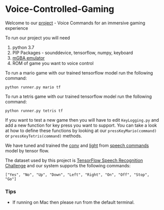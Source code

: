 # Voice-Controlled-Gaming

Welcome to our [project](https://github.com/parthv21/Voice-Controlled-Gaming/) - Voice Commands for an immersive gaming experience

To run our project you will need

1. python 3.7 
2. PIP Packages - sounddevice, tensorflow, numpy, keyboard
3. [mGBA emulator](https://mgba.io/downloads.html)
4. ROM of game you want to voice control


To run a mario game with our trained tensorflow model run the following command: 

```
python runner.py mario tf 
```

To run a tetris game with our trained tensorflow model run the following command: 

```
python runner.py tetris tf 
```

If you want to test a new game then you will have to edit `KeyLogging.py` and add a new function for key press you want to support. You can take a look at how to define these functions by looking at our `pressKeyMario(command)` or  `pressKeyTetris(command)` methods.


We have tuned and trained the [conv](https://github.com/tensorflow/tensorflow/blob/master/tensorflow/examples/speech_commands/models.py#L207) and [light](https://github.com/tensorflow/tensorflow/blob/master/tensorflow/examples/speech_commands/models.py#L333) from [speech commands](https://github.com/tensorflow/tensorflow/blob/master/tensorflow/examples/speech_commands) model by tensor flow.

The dataset used by this project is [TensorFlow Speech Recognition Challenge](https://www.kaggle.com/c/tensorflow-speech-recognition-challenge) and our system supports the following commands: 
```
["Yes", "No", "Up", "Down", "Left", "Right", "On", "Off", "Stop", "Go"]
```

### Tips

- If running on Mac then please run from the default terminal. 
